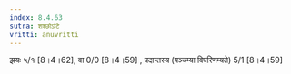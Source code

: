 ```yaml
---
index: 8.4.63
sutra: शश्छोऽटि
vritti: anuvritti
---
```


झयः ५/१  [8।4।62],  वा 0/0 [8।4।59] , पदान्तस्य (पञ्चम्या विपरिणम्यते) 5/1 [8।4।59] 